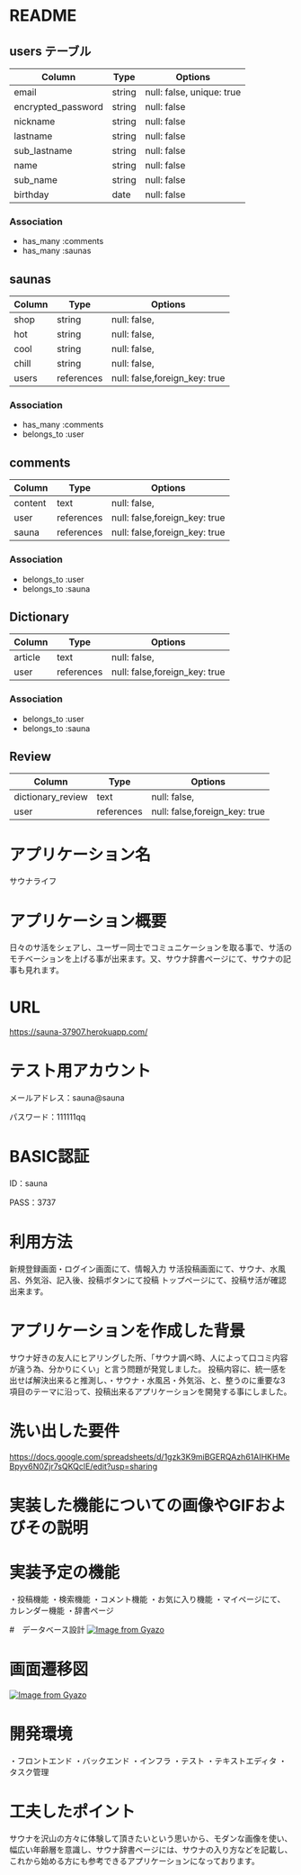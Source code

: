 # README
## users テーブル

| Column             | Type   | Options                  |
| ------------------ | ------ | ------------------------ |
| email              | string | null: false, unique: true|
| encrypted_password | string | null: false              |
| nickname           | string | null: false              |
| lastname           | string | null: false              |
| sub_lastname       | string | null: false              |
| name               | string | null: false              |
| sub_name           | string | null: false              |
| birthday           | date   | null: false              |

### Association

- has_many   :comments
- has_many   :saunas
  
## saunas
| Column             | Type      | Options                      |
| ------------------ | ----------| ---------------------------- |
| shop               | string    | null: false,                 |
| hot                | string    | null: false,                 |
| cool               | string    | null: false,                 |
| chill              | string    | null: false,                 |
| users              | references| null: false,foreign_key: true|

### Association

- has_many    :comments
- belongs_to  :user
  
## comments

| Column             | Type      | Options                      |
| ------------------ | ----------| ---------------------------- |
| content            | text      | null: false,                 |
| user               | references| null: false,foreign_key: true|
| sauna              | references| null: false,foreign_key: true|

### Association

- belongs_to  :user
- belongs_to  :sauna

## Dictionary
| Column             | Type      | Options                      |
| ------------------ | ----------| ---------------------------- |
| article            | text      | null: false,                 |
| user               | references| null: false,foreign_key: true|


### Association

- belongs_to  :user
- belongs_to  :sauna

## Review
| Column             | Type      | Options                      |
| ------------------ | ----------| ---------------------------- |
| dictionary_review  | text      | null: false,                 |
| user               | references| null: false,foreign_key: true|

# アプリケーション名
サウナライフ

# アプリケーション概要
日々のサ活をシェアし、ユーザー同士でコミュニケーションを取る事で、サ活のモチベーションを上げる事が出来ます。又、サウナ辞書ページにて、サウナの記事も見れます。
# URL
https://sauna-37907.herokuapp.com/

# テスト用アカウント

メールアドレス：sauna@sauna

パスワード：111111qq
# BASIC認証
ID：sauna

PASS：3737

# 利用方法
新規登録画面・ログイン画面にて、情報入力
サ活投稿画面にて、サウナ、水風呂、外気浴、記入後、投稿ボタンにて投稿
トップページにて、投稿サ活が確認出来ます。
##
##

# アプリケーションを作成した背景
サウナ好きの友人にヒアリングした所、「サウナ調べ時、人によって口コミ内容が違う為、分かりにくい」と言う問題が発覚しました。
投稿内容に、統一感を出せば解決出来ると推測し、・サウナ・水風呂・外気浴、と、整うのに重要な3項目のテーマに沿って、投稿出来るアプリケーションを開発する事にしました。


# 洗い出した要件
https://docs.google.com/spreadsheets/d/1gzk3K9miBGERQAzh61AIHKHMeBpyv6N0Zjr7sQKQclE/edit?usp=sharing
# 実装した機能についての画像やGIFおよびその説明

# 実装予定の機能

・投稿機能
・検索機能
・コメント機能
・お気に入り機能
・マイページにて、カレンダー機能
・辞書ページ

#　データベース設計
[![Image from Gyazo](https://i.gyazo.com/35864c9c56f9a77cf65f05c1cc7d7abc.png)](https://gyazo.com/35864c9c56f9a77cf65f05c1cc7d7abc)

# 画面遷移図
[![Image from Gyazo](https://i.gyazo.com/5dd75866fd34f6780fcf5a1c622c7a8d.png)](https://gyazo.com/5dd75866fd34f6780fcf5a1c622c7a8d)

# 開発環境
・フロントエンド
・バックエンド
・インフラ
・テスト
・テキストエディタ
・タスク管理


# 工夫したポイント
サウナを沢山の方々に体験して頂きたいという思いから、モダンな画像を使い、幅広い年齢層を意識し、サウナ辞書ページには、サウナの入り方などを記載し、これから始める方にも参考できるアプリケーションになっております。

